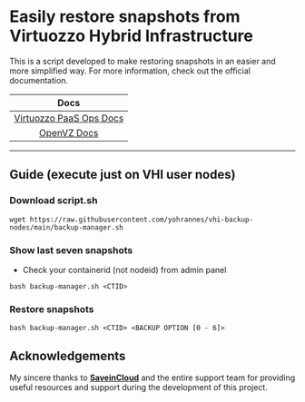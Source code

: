 # Easily restore snapshots from Virtuozzo Hybrid Infrastructure

This is a script developed to make restoring snapshots in an easier and more simplified way. For more information, check out the official documentation.

Docs |
:---:|
[Virtuozzo PaaS Ops Docs](https://www.virtuozzo.com/application-platform-ops-docs/)|
[OpenVZ Docs](https://wiki.openvz.org/)|

---
## Guide (execute just on VHI user nodes)

### **Download script.sh**
```
wget https://raw.githubusercontent.com/yohrannes/vhi-backup-nodes/main/backup-manager.sh
```
### **Show last seven snapshots**

- Check your containerid (not nodeid) from admin panel
```
bash backup-manager.sh <CTID>
```
### **Restore snapshots**
```
bash backup-manager.sh <CTID> <BACKUP OPTION [0 - 6]>
```

## Acknowledgements

My sincere thanks to **[SaveinCloud](https://saveincloud.com)** and the entire support team for providing useful resources and support during the development of this project.
